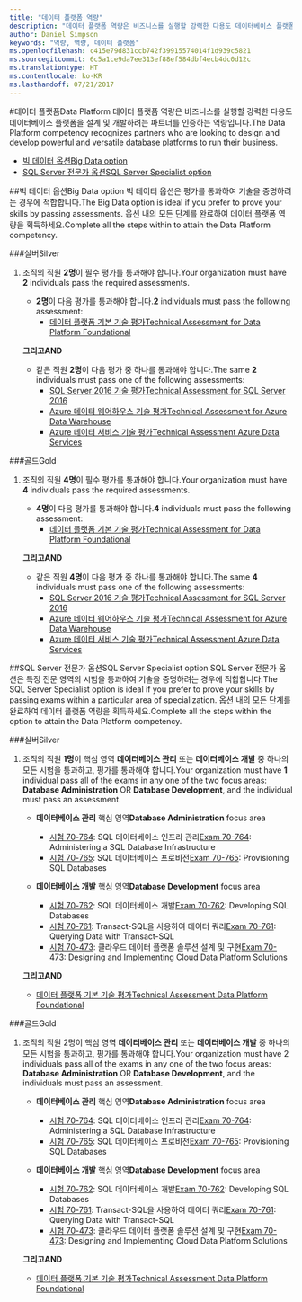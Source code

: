 ```yaml
---
title: "데이터 플랫폼 역량"
description: "데이터 플랫폼 역량은 비즈니스를 실행할 강력한 다용도 데이터베이스 플랫폼을 설계 및 개발하려는 파트너를 인증하는 역량입니다."
author: Daniel Simpson
keywords: "역량, 역량, 데이터 플랫폼"
ms.openlocfilehash: c415e79d831ccb742f39915574014f1d939c5821
ms.sourcegitcommit: 6c5a1ce9da7ee313ef88ef584dbf4ecb4dc0d12c
ms.translationtype: HT
ms.contentlocale: ko-KR
ms.lasthandoff: 07/21/2017
---
```

#<a name="data-platform"></a><span data-ttu-id="28f39-104">데이터 플랫폼</span><span class="sxs-lookup"><span data-stu-id="28f39-104">Data Platform</span></span>
<span data-ttu-id="28f39-105">데이터 플랫폼 역량은 비즈니스를 실행할 강력한 다용도 데이터베이스 플랫폼을 설계 및 개발하려는 파트너를 인증하는 역량입니다.</span><span class="sxs-lookup"><span data-stu-id="28f39-105">The Data Platform competency recognizes partners who are looking to design and develop powerful and versatile database platforms to run their business.</span></span>

- [<span data-ttu-id="28f39-106">빅 데이터 옵션</span><span class="sxs-lookup"><span data-stu-id="28f39-106">Big Data option</span></span>](#big-data-option) 
- [<span data-ttu-id="28f39-107">SQL Server 전문가 옵션</span><span class="sxs-lookup"><span data-stu-id="28f39-107">SQL Server Specialist option</span></span>](#sql-server-specialist-option)

##<a name="big-data-option"></a><span data-ttu-id="28f39-108">빅 데이터 옵션</span><span class="sxs-lookup"><span data-stu-id="28f39-108">Big Data option</span></span>
<span data-ttu-id="28f39-109">빅 데이터 옵션은 평가를 통과하여 기술을 증명하려는 경우에 적합합니다.</span><span class="sxs-lookup"><span data-stu-id="28f39-109">The Big Data option is ideal if you prefer to prove your skills by passing assessments.</span></span> <span data-ttu-id="28f39-110">옵션 내의 모든 단계를 완료하여 데이터 플랫폼 역량을 획득하세요.</span><span class="sxs-lookup"><span data-stu-id="28f39-110">Complete all the steps within to attain the Data Platform competency.</span></span>

###<a name="silver"></a><span data-ttu-id="28f39-111">실버</span><span class="sxs-lookup"><span data-stu-id="28f39-111">Silver</span></span>
1. <span data-ttu-id="28f39-112">조직의 직원 **2명**이 필수 평가를 통과해야 합니다.</span><span class="sxs-lookup"><span data-stu-id="28f39-112">Your organization must have **2** individuals pass the required assessments.</span></span>

    - <span data-ttu-id="28f39-113">**2명**이 다음 평가를 통과해야 합니다.</span><span class="sxs-lookup"><span data-stu-id="28f39-113">**2** individuals must pass the following assessment:</span></span>
        - [<span data-ttu-id="28f39-114">데이터 플랫폼 기본 기술 평가</span><span class="sxs-lookup"><span data-stu-id="28f39-114">Technical Assessment for Data Platform Foundational</span></span>](https://partneruniversity.microsoft.com/?whr=uri:MicrosoftAccount&courseId=14354&scoId=nNGssUygB_8504778676)

    **<span data-ttu-id="28f39-115">그리고</span><span class="sxs-lookup"><span data-stu-id="28f39-115">AND</span></span>**

    - <span data-ttu-id="28f39-116">같은 직원 **2명**이 다음 평가 중 하나를 통과해야 합니다.</span><span class="sxs-lookup"><span data-stu-id="28f39-116">The same **2** individuals must pass one of the following assessments:</span></span>
        - [<span data-ttu-id="28f39-117">SQL Server 2016 기술 평가</span><span class="sxs-lookup"><span data-stu-id="28f39-117">Technical Assessment for SQL Server 2016</span></span>](https://partneruniversity.microsoft.com/?whr=uri:MicrosoftAccount&courseId=14355&scoId=nzHk0hygB_7404778676)
        - [<span data-ttu-id="28f39-118">Azure 데이터 웨어하우스 기술 평가</span><span class="sxs-lookup"><span data-stu-id="28f39-118">Technical Assessment for Azure Data Warehouse</span></span>](https://partneruniversity.microsoft.com/?whr=uri:MicrosoftAccount&courseId=17491&scoId=1yUZ01TnD_1606265419)
        - [<span data-ttu-id="28f39-119">Azure 데이터 서비스 기술 평가</span><span class="sxs-lookup"><span data-stu-id="28f39-119">Technical Assessment Azure Data Services</span></span>](https://partneruniversity.microsoft.com/?whr=uri:MicrosoftAccount&courseId=17490&scoId=2h3AfWTnD_4706265419)

###<a name="gold"></a><span data-ttu-id="28f39-120">골드</span><span class="sxs-lookup"><span data-stu-id="28f39-120">Gold</span></span>
1. <span data-ttu-id="28f39-121">조직의 직원 **4명**이 필수 평가를 통과해야 합니다.</span><span class="sxs-lookup"><span data-stu-id="28f39-121">Your organization must have **4** individuals pass the required assessments.</span></span>

    - <span data-ttu-id="28f39-122">**4명**이 다음 평가를 통과해야 합니다.</span><span class="sxs-lookup"><span data-stu-id="28f39-122">**4** individuals must pass the following assessment:</span></span>
        - [<span data-ttu-id="28f39-123">데이터 플랫폼 기본 기술 평가</span><span class="sxs-lookup"><span data-stu-id="28f39-123">Technical Assessment for Data Platform Foundational</span></span>](https://partneruniversity.microsoft.com/?whr=uri:MicrosoftAccount&courseId=14354&scoId=nNGssUygB_8504778676)

    **<span data-ttu-id="28f39-124">그리고</span><span class="sxs-lookup"><span data-stu-id="28f39-124">AND</span></span>**

    - <span data-ttu-id="28f39-125">같은 직원 **4명**이 다음 평가 중 하나를 통과해야 합니다.</span><span class="sxs-lookup"><span data-stu-id="28f39-125">The same **4** individuals must pass one of the following assessments:</span></span>
        - [<span data-ttu-id="28f39-126">SQL Server 2016 기술 평가</span><span class="sxs-lookup"><span data-stu-id="28f39-126">Technical Assessment for SQL Server 2016</span></span>](https://partneruniversity.microsoft.com/?whr=uri:MicrosoftAccount&courseId=14355&scoId=nzHk0hygB_7404778676)
        - [<span data-ttu-id="28f39-127">Azure 데이터 웨어하우스 기술 평가</span><span class="sxs-lookup"><span data-stu-id="28f39-127">Technical Assessment for Azure Data Warehouse</span></span>](https://partneruniversity.microsoft.com/?whr=uri:MicrosoftAccount&courseId=17491&scoId=1yUZ01TnD_1606265419)
        - [<span data-ttu-id="28f39-128">Azure 데이터 서비스 기술 평가</span><span class="sxs-lookup"><span data-stu-id="28f39-128">Technical Assessment Azure Data Services</span></span>](https://partneruniversity.microsoft.com/?whr=uri:MicrosoftAccount&courseId=17490&scoId=2h3AfWTnD_4706265419)

##<a name="sql-server-specialist-option"></a><span data-ttu-id="28f39-129">SQL Server 전문가 옵션</span><span class="sxs-lookup"><span data-stu-id="28f39-129">SQL Server Specialist option</span></span>
<span data-ttu-id="28f39-130">SQL Server 전문가 옵션은 특정 전문 영역의 시험을 통과하여 기술을 증명하려는 경우에 적합합니다.</span><span class="sxs-lookup"><span data-stu-id="28f39-130">The SQL Server Specialist option is ideal if you prefer to prove your skills by passing exams within a particular area of specialization.</span></span> <span data-ttu-id="28f39-131">옵션 내의 모든 단계를 완료하여 데이터 플랫폼 역량을 획득하세요.</span><span class="sxs-lookup"><span data-stu-id="28f39-131">Complete all the steps within the option to attain the Data Platform competency.</span></span>

###<a name="silver"></a><span data-ttu-id="28f39-132">실버</span><span class="sxs-lookup"><span data-stu-id="28f39-132">Silver</span></span>
1. <span data-ttu-id="28f39-133">조직의 직원 **1명**이 핵심 영역 **데이터베이스 관리** 또는 **데이터베이스 개발** 중 하나의 모든 시험을 통과하고, 평가를 통과해야 합니다.</span><span class="sxs-lookup"><span data-stu-id="28f39-133">Your organization must have **1** individual pass all of the exams in any one of the two focus areas: **Database Administration** OR **Database Development**, and the individual must pass an assessment.</span></span>

    - <span data-ttu-id="28f39-134">**데이터베이스 관리** 핵심 영역</span><span class="sxs-lookup"><span data-stu-id="28f39-134">**Database Administration** focus area</span></span>
        - <span data-ttu-id="28f39-135">[시험 70-764](https://www.microsoft.com/en-us/learning/exam-70-764.aspx): SQL 데이터베이스 인프라 관리</span><span class="sxs-lookup"><span data-stu-id="28f39-135">[Exam 70-764](https://www.microsoft.com/en-us/learning/exam-70-764.aspx): Administering a SQL Database Infrastructure</span></span> 
        - <span data-ttu-id="28f39-136">[시험 70-765](https://www.microsoft.com/en-us/learning/exam-70-765.aspx): SQL 데이터베이스 프로비전</span><span class="sxs-lookup"><span data-stu-id="28f39-136">[Exam 70-765](https://www.microsoft.com/en-us/learning/exam-70-765.aspx): Provisioning SQL Databases</span></span>

    - <span data-ttu-id="28f39-137">**데이터베이스 개발** 핵심 영역</span><span class="sxs-lookup"><span data-stu-id="28f39-137">**Database Development** focus area</span></span>
        - <span data-ttu-id="28f39-138">[시험 70-762](https://www.microsoft.com/en-us/learning/exam-70-762.aspx): SQL 데이터베이스 개발</span><span class="sxs-lookup"><span data-stu-id="28f39-138">[Exam 70-762](https://www.microsoft.com/en-us/learning/exam-70-762.aspx): Developing SQL Databases</span></span>
        - <span data-ttu-id="28f39-139">[시험 70-761](https://www.microsoft.com/en-us/learning/exam-70-761.aspx): Transact-SQL을 사용하여 데이터 쿼리</span><span class="sxs-lookup"><span data-stu-id="28f39-139">[Exam 70-761](https://www.microsoft.com/en-us/learning/exam-70-761.aspx): Querying Data with Transact-SQL</span></span>
        - <span data-ttu-id="28f39-140">[시험 70-473](https://www.microsoft.com/en-us/learning/exam-70-473.aspx): 클라우드 데이터 플랫폼 솔루션 설계 및 구현</span><span class="sxs-lookup"><span data-stu-id="28f39-140">[Exam 70-473](https://www.microsoft.com/en-us/learning/exam-70-473.aspx): Designing and Implementing Cloud Data Platform Solutions</span></span>

    **<span data-ttu-id="28f39-141">그리고</span><span class="sxs-lookup"><span data-stu-id="28f39-141">AND</span></span>**

    - [<span data-ttu-id="28f39-142">데이터 플랫폼 기본 기술 평가</span><span class="sxs-lookup"><span data-stu-id="28f39-142">Technical Assessment Data Platform Foundational</span></span>](https://partneruniversity.microsoft.com/?whr=uri:MicrosoftAccount&courseId=14354&scoId=nNGssUygB_8504778676)

###<a name="gold"></a><span data-ttu-id="28f39-143">골드</span><span class="sxs-lookup"><span data-stu-id="28f39-143">Gold</span></span>
1. <span data-ttu-id="28f39-144">조직의 직원 2명이 핵심 영역 **데이터베이스 관리** 또는 **데이터베이스 개발** 중 하나의 모든 시험을 통과하고, 평가를 통과해야 합니다.</span><span class="sxs-lookup"><span data-stu-id="28f39-144">Your organization must have 2 individuals pass all of the exams in any one of the two focus areas: **Database Administration** OR **Database Development**, and the individuals must pass an assessment.</span></span>

    - <span data-ttu-id="28f39-145">**데이터베이스 관리** 핵심 영역</span><span class="sxs-lookup"><span data-stu-id="28f39-145">**Database Administration** focus area</span></span>
        - <span data-ttu-id="28f39-146">[시험 70-764](https://www.microsoft.com/en-us/learning/exam-70-764.aspx): SQL 데이터베이스 인프라 관리</span><span class="sxs-lookup"><span data-stu-id="28f39-146">[Exam 70-764](https://www.microsoft.com/en-us/learning/exam-70-764.aspx): Administering a SQL Database Infrastructure</span></span> 
        - <span data-ttu-id="28f39-147">[시험 70-765](https://www.microsoft.com/en-us/learning/exam-70-765.aspx): SQL 데이터베이스 프로비전</span><span class="sxs-lookup"><span data-stu-id="28f39-147">[Exam 70-765](https://www.microsoft.com/en-us/learning/exam-70-765.aspx): Provisioning SQL Databases</span></span>

    - <span data-ttu-id="28f39-148">**데이터베이스 개발** 핵심 영역</span><span class="sxs-lookup"><span data-stu-id="28f39-148">**Database Development** focus area</span></span>
        - <span data-ttu-id="28f39-149">[시험 70-762](https://www.microsoft.com/en-us/learning/exam-70-762.aspx): SQL 데이터베이스 개발</span><span class="sxs-lookup"><span data-stu-id="28f39-149">[Exam 70-762](https://www.microsoft.com/en-us/learning/exam-70-762.aspx): Developing SQL Databases</span></span>
        - <span data-ttu-id="28f39-150">[시험 70-761](https://www.microsoft.com/en-us/learning/exam-70-761.aspx): Transact-SQL을 사용하여 데이터 쿼리</span><span class="sxs-lookup"><span data-stu-id="28f39-150">[Exam 70-761](https://www.microsoft.com/en-us/learning/exam-70-761.aspx): Querying Data with Transact-SQL</span></span>
        - <span data-ttu-id="28f39-151">[시험 70-473](https://www.microsoft.com/en-us/learning/exam-70-473.aspx): 클라우드 데이터 플랫폼 솔루션 설계 및 구현</span><span class="sxs-lookup"><span data-stu-id="28f39-151">[Exam 70-473](https://www.microsoft.com/en-us/learning/exam-70-473.aspx): Designing and Implementing Cloud Data Platform Solutions</span></span>

    **<span data-ttu-id="28f39-152">그리고</span><span class="sxs-lookup"><span data-stu-id="28f39-152">AND</span></span>**

    - [<span data-ttu-id="28f39-153">데이터 플랫폼 기본 기술 평가</span><span class="sxs-lookup"><span data-stu-id="28f39-153">Technical Assessment Data Platform Foundational</span></span>](https://partneruniversity.microsoft.com/?whr=uri:MicrosoftAccount&courseId=14354&scoId=nNGssUygB_8504778676)



